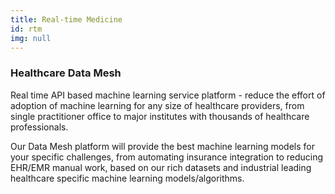 ```yaml
---
title: Real-time Medicine
id: rtm
img: null
---
```


### Healthcare Data Mesh

Real time API based machine learning service platform - reduce the effort of adoption of machine learning for any size of healthcare providers, from single practitioner office to major institutes with thousands of healthcare professionals. 

Our Data Mesh platform will provide the best machine learning models for your specific challenges, from automating insurance integration to reducing EHR/EMR manual work, based on our rich datasets and industrial leading healthcare specific machine learning models/algorithms.
